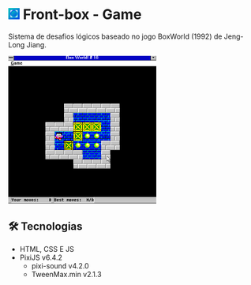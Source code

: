 
# <img src="https://raw.githubusercontent.com/DevAndreAkira/front-box/master/img/favicon.png" alt="Icon" width="23" /> Front-box - Game

Sistema de desafios lógicos baseado no jogo BoxWorld (1992) de Jeng-Long Jiang.

<img src="https://raw.githubusercontent.com/DevAndreAkira/front-box/master/img/10.png" alt="Box World(1992)" width="300" />


## 🛠 Tecnologias
- HTML, CSS E JS
- PixiJS v6.4.2
    - pixi-sound v4.2.0
    - TweenMax.min v2.1.3

<!-- 
## 👍 Feedback

Curtiu o projeto? Entre em contato [aqui](https://devandreakira.github.io/portfolio_devandreakira/contato).
-->

